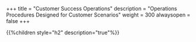 +++
title = "Customer Success Operations"
description = "Operations Procedures Designed for Customer Scenarios"
weight = 300
alwaysopen = false
+++

{{%children style="h2" description="true"%}}

